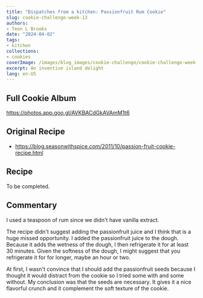 ```yaml
---
title: "Dispatches from a kitchen: Passionfruit Rum Cookie"
slug: cookie-challenge-week-13
authors:
- Teon L Brooks
date: "2024-04-02"
tags:
- kitchen
collections:
- cookies
coverImage: /images/blog_images/cookie-challenge/cookie-challenge-week-13.jpg
excerpt: An inventive island delight
lang: en-US
---
```

<script> import Callout from '$lib/components/Callout.svelte'; </script>

<Callout>
<h2>Full Cookie Album</h2>

<https://photos.app.goo.gl/AVKBACdGkAVAmM1t6>
</Callout>

## Original Recipe

- https://blog.seasonwithspice.com/2011/10/passion-fruit-cookie-recipe.html

## Recipe

To be completed.

## Commentary

I used a teaspoon of rum since we didn't have vanilla extract.

The recipe didn't suggest adding the passionfruit juice and I think that is a huge missed opportunity. I added the passionfruit juice to the dough. Because it adds the wetness of the dough, I then refrigerate it for at least 30 minutes.
Given the softness of the dough, I might suggest that you refrigerate it for for longer, maybe an hour or two.

At first, I wasn't convince that I should add the passionfruit seeds because I thought it would distract from the cookie so I tried some with and some without. My conclusion was that the seeds are necessary. It gives it a nice flavorful crunch and it complement the soft texture of the cookie.
